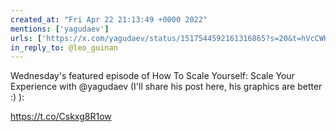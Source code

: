 ```yaml
---
created_at: "Fri Apr 22 21:13:49 +0000 2022"
mentions: ['yagudaev']
urls: ['https://x.com/yagudaev/status/1517544592161316865?s=20&t=hVcCWHOXVUl6ffeo3JaXjg']
in_reply_to: @leo_guinan
---
```


Wednesday's featured episode of How To Scale Yourself:
Scale Your Experience with @yagudaev (I'll share his post here, his graphics are better :) ):

https://t.co/Cskxg8R1ow